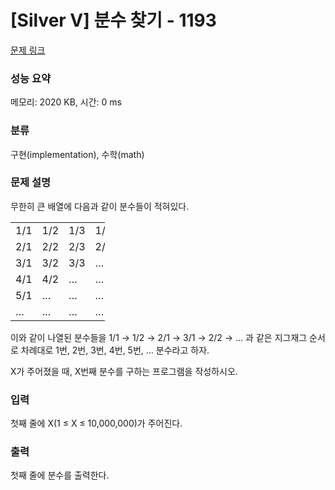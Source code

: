 # [Silver Ⅴ] 분수 찾기 - 1193

[문제 링크](https://www.acmicpc.net/problem/1193) 

### 성능 요약

메모리: 2020 KB, 시간: 0 ms

### 분류

구현(implementation), 수학(math)

### 문제 설명

<p>무한히 큰 배열에 다음과 같이 분수들이 적혀있다.</p>

<table class="table table-bordered" style="width:30%">
    <tbody>
        <tr>
            <td style="width:5%">1/1</td>
            <td style="width:5%">1/2</td>
            <td style="width:5%">1/3</td>
            <td style="width:5%">1/4</td>
            <td style="width:5%">1/5</td>
            <td style="width:5%">…</td>
        </tr>
        <tr>
            <td>2/1</td>
            <td>2/2</td>
            <td>2/3</td>
            <td>2/4</td>
            <td>…</td>
            <td>…</td>
        </tr>
        <tr>
            <td>3/1</td>
            <td>3/2</td>
            <td>3/3</td>
            <td>…</td>
            <td>…</td>
            <td>…</td>
        </tr>
        <tr>
            <td>4/1</td>
            <td>4/2</td>
            <td>…</td>
            <td>…</td>
            <td>…</td>
            <td>…</td>
        </tr>
        <tr>
            <td>5/1</td>
            <td>…</td>
            <td>…</td>
            <td>…</td>
            <td>…</td>
            <td>…</td>
        </tr>
        <tr>
            <td>…</td>
            <td>…</td>
            <td>…</td>
            <td>…</td>
            <td>…</td>
            <td>…</td>
        </tr>
    </tbody>
</table>

<p>이와 같이 나열된 분수들을 1/1 → 1/2 → 2/1 → 3/1 → 2/2 → … 과 같은 지그재그 순서로 차례대로 1번, 2번, 3번, 4번, 5번, … 분수라고 하자.</p>

<p>X가 주어졌을 때, X번째 분수를 구하는 프로그램을 작성하시오.</p>

### 입력 

 <p>첫째 줄에 X(1 ≤ X ≤ 10,000,000)가 주어진다.</p>

### 출력 

 <p>첫째 줄에 분수를 출력한다.</p>